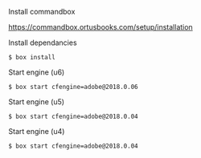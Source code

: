 Install commandbox

https://commandbox.ortusbooks.com/setup/installation


Install dependancies

```
$ box install
```

Start engine (u6)
```
$ box start cfengine=adobe@2018.0.06
```

Start engine (u5)
```
$ box start cfengine=adobe@2018.0.04
```


Start engine (u4)
```
$ box start cfengine=adobe@2018.0.04
```